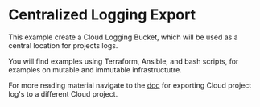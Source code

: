 # Centralized Logging Export

This example create a Cloud Logging Bucket, which will be used as a central location for projects logs. 

You will find examples using Terraform, Ansible, and bash scripts, for examples on mutable and immutable infrastructutre. 

For more reading material navigate to the [doc](https://cloud.google.com/logging/docs/export/configure_export_v2#exporting_logs) for exporting Cloud project log's to a different Cloud project.

